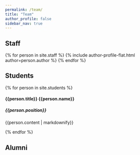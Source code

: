 ```yaml
---
permalink: /team/
title: "Team"
author_profile: false
sidebar_nav: true
---
```

<link rel="stylesheet" href="https://cdn.jsdelivr.net/gh/jpswalsh/academicons@1/css/academicons.min.css">

## Staff

{% for person in site.staff %}
  {% include author-profile-flat.html author=person.author %}
{% endfor %}

## Students

{% for person in site.students %}
  <h4> {{person.title}} {{person.name}} </h4>
  <h5> {{person.position}} </h5>
  <p> {{person.content | markdownify}} </p>
  
  
{% endfor %}

## Alumni